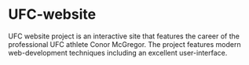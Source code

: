 # UFC-website
UFC website project is an interactive site that features the career of the professional UFC athlete Conor McGregor. The project features modern web-development techniques including an excellent user-interface.
